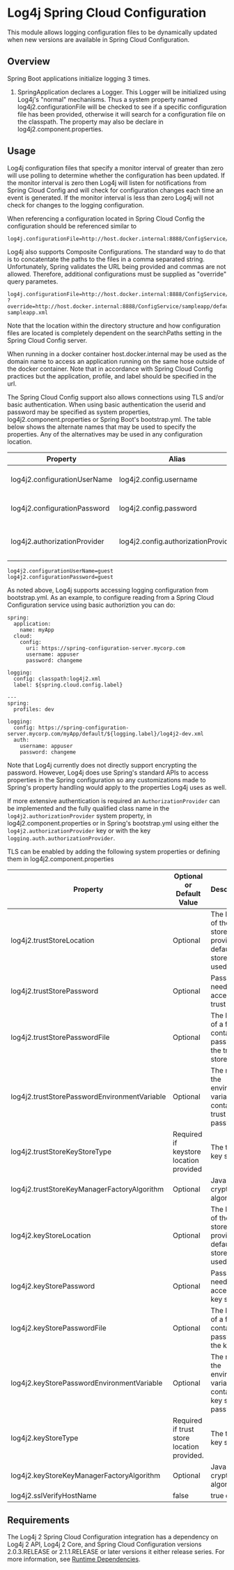 <!-- vim: set syn=markdown : -->
<!--
    Licensed to the Apache Software Foundation (ASF) under one or more
    contributor license agreements.  See the NOTICE file distributed with
    this work for additional information regarding copyright ownership.
    The ASF licenses this file to You under the Apache License, Version 2.0
    (the "License"); you may not use this file except in compliance with
    the License.  You may obtain a copy of the License at

         http://www.apache.org/licenses/LICENSE-2.0

    Unless required by applicable law or agreed to in writing, software
    distributed under the License is distributed on an "AS IS" BASIS,
    WITHOUT WARRANTIES OR CONDITIONS OF ANY KIND, either express or implied.
    See the License for the specific language governing permissions and
    limitations under the License.
-->

# Log4j Spring Cloud Configuration

This module allows logging configuration files to be dynamically updated when new versions are available in
Spring Cloud Configuration. 

## Overview

Spring Boot applications initialize logging 3 times.
1. SpringApplication declares a Logger. This Logger will be initialized using Log4j's "normal" mechanisms. Thus 
a system property named log4j2.configurationFile will be checked to see if a specific configuration file has been
provided, otherwise it will search for a configuration file on the classpath. The property may also be declare 
in log4j2.component.properties. 

## Usage

Log4j configuration files that specify a monitor interval of greater than zero will use polling to determine
whether the configuration has been updated. If the monitor interval is zero then Log4j will listen for notifications
from Spring Cloud Config and will check for configuration changes each time an event is generated. If the 
monitor interval is less than zero Log4j will not check for changes to the logging configuration.

When referencing a configuration located in Spring Cloud Config the configuration should be referenced similar to

```
log4j.configurationFile=http://host.docker.internal:8888/ConfigService/sampleapp/default/master/log4j2.xml
```

Log4j also supports Composite Configurations. The standard way to do that is to concatentate the paths to the files in
a comma separated string. Unfortunately, Spring validates the URL being provided and commas are not allowed. 
Therefore, additional configurations must be supplied as "override" query parametes.

```
log4j.configurationFile=http://host.docker.internal:8888/ConfigService/sampleapp/default/master/log4j2.xml
?override=http://host.docker.internal:8888/ConfigService/sampleapp/default/master/log4j2-sampleapp.xml
```
Note that the location within the directory structure and how configuration files are located is completely 
dependent on the searchPaths setting in the Spring Cloud Config server.

When running in a docker container host.docker.internal may be used as the domain name to access an application
running on the same hose outside of the docker container. Note that in accordance with Spring Cloud Config
practices but the application, profile, and label should be specified in the url.

The Spring Cloud Config support also allows connections using TLS and/or basic authentication. When using basic 
authentication the userid and password may be specified as system properties, log4j2.component.properties or Spring
Boot's bootstrap.yml. The table below shows the alternate names that may be used to specify the properties. Any of
the alternatives may be used in any configuration location.

| Property | Alias  | Spring-like alias | Purpose |
|----------|---------|---------|---------|
| log4j2.configurationUserName | log4j2.config.username | logging.auth.username | User name for basic authentication |
| log4j2.configurationPassword | log4j2.config.password | logging.auth.password | Password for basic authentication |
| log4j2.authorizationProvider | log4j2.config.authorizationProvider | logging.auth.authorizationProvider | Class used to create HTTP Authorization header |

```
log4j2.configurationUserName=guest
log4j2.configurationPassword=guest
```
As noted above, Log4j supports accessing logging configuration from bootstrap.yml. As an example, to configure reading 
from a Spring Cloud Configuration service using basic authoriztion you can do:
```
spring:
  application:
    name: myApp
  cloud:
    config:
      uri: https://spring-configuration-server.mycorp.com
      username: appuser
      password: changeme

logging:
  config: classpath:log4j2.xml
  label: ${spring.cloud.config.label}

---
spring:
  profiles: dev

logging:
  config: https://spring-configuration-server.mycorp.com/myApp/default/${logging.label}/log4j2-dev.xml
  auth:
    username: appuser
    password: changeme
```

Note that Log4j currently does not directly support encrypting the password. However, Log4j does use Spring's 
standard APIs to access properties in the Spring configuration so any customizations made to Spring's property
handling would apply to the properties Log4j uses as well.

If more extensive authentication is required an ```AuthorizationProvider``` can be implemented and the fully
qualified class name in
the ```log4j2.authorizationProvider``` system property, in log4j2.component.properties or in Spring's bootstrap.yml
using either the ```log4j2.authorizationProvider``` key or with the key ```logging.auth.authorizationProvider```.

TLS can be enabled by adding the following system properties or defining them in log4j2.component.properties

| Property      | Optional or Default Value | Description   |
| ------------- |-------|:-------------| 
| log4j2.trustStoreLocation  | Optional | The location of the trust store. If not provided the default trust store will be used.| 
| log4j2.trustStorePassword  | Optional | Password needed to access the trust store. |
| log4j2.trustStorePasswordFile | Optional | The location of a file that contains the password for the trust store. |
| log4j2.trustStorePasswordEnvironmentVariable | Optional | The name of the environment variable that contains the trust store password. |
| log4j2.trustStoreKeyStoreType | Required if keystore location provided | The type of key store.  |
| log4j2.trustStoreKeyManagerFactoryAlgorithm | Optional | Java cryptographic algorithm. |
| log4j2.keyStoreLocation | Optional | The location of the key store. If not provided the default key store will be used.|
| log4j2.keyStorePassword | Optional | Password needed to access the key store. | 
| log4j2.keyStorePasswordFile | Optional | The location of a file that contains the password for the key store. |
| log4j2.keyStorePasswordEnvironmentVariable | Optional | The name of the environment variable that contains the key store password.|
| log4j2.keyStoreType | Required if trust store location provided. | The type of key store. |
| log4j2.keyStoreKeyManagerFactoryAlgorithm | Optional | Java cryptographic algorithm.  |
| log4j2.sslVerifyHostName | false | true or false |



## Requirements

The Log4j 2 Spring Cloud Configuration integration has a dependency on Log4j 2 API, Log4j 2 Core, and 
Spring Cloud Configuration versions 2.0.3.RELEASE or 2.1.1.RELEASE or later versions it either release series.
For more information, see [Runtime Dependencies](runtime-dependencies.html).
